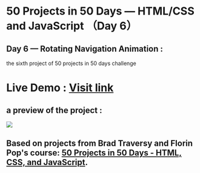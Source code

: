 # 50 Projects in 50 Days — HTML/CSS and JavaScript （Day 6）
## Day 6 — Rotating Navigation Animation :

the sixth project of 50 projects in 50 days challenge

# Live Demo : <a href="https://abdellahak.github.io/50projects50days-Day6/">Visit link</a>

## a preview of the project :

![](https://github.com/abdellahak/50projects50days-Day6/blob/main/Day6Project.gif)

## Based on projects from Brad Traversy and Florin Pop's course: <a href="https://50projects50days.com">50 Projects in 50 Days - HTML, CSS, and JavaScript</a>.
